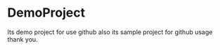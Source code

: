 # DemoProject
Its demo project for use github
also  its sample project for github usage thank you. 
